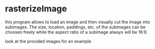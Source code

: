 # rasterizeImage

this program allows to load an image and then visually cut the image into subimages. The size, location, paddings, etc. of the subimages can be choosen freely while the aspect ratio of a subimage always will be 16:9.

look at the provided images for an example
